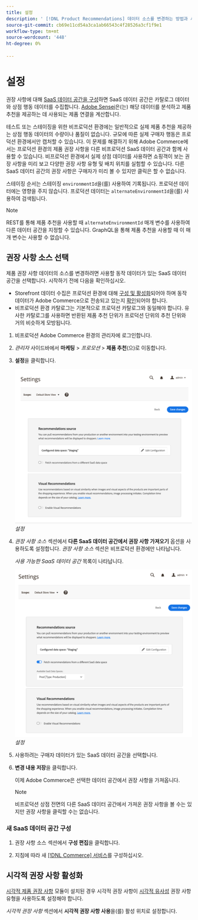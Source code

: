 ```yaml
---
title: 설정
description: ' [!DNL Product Recommendations] 데이터 소스를 변경하는 방법과 시각적 권장 사항을 활성화하는 방법을 알아봅니다.'
source-git-commit: cb69e11cd54a3ca1ab66543c4f28526a3cf1f9e1
workflow-type: tm+mt
source-wordcount: '448'
ht-degree: 0%

---
```


# 설정

권장 사항에 대해 [SaaS 데이터 공간을 구성](../landing/saas.md#saas-configuration)하면 SaaS 데이터 공간은 카탈로그 데이터와 상점 행동 데이터를 수집합니다. [Adobe Sensei](https://www.adobe.com/sensei.html)은(는) 해당 데이터를 분석하고 제품 추천을 제공하는 데 사용되는 제품 연결을 계산합니다.

테스트 또는 스테이징을 위한 비프로덕션 환경에는 일반적으로 실제 제품 추천을 제공하는 상점 행동 데이터의 수량이나 품질이 없습니다. 규모에 따른 실제 구매자 행동은 프로덕션 환경에서만 캡처할 수 있습니다. 이 문제를 해결하기 위해 Adobe Commerce에서는 프로덕션 환경의 제품 권장 사항을 다른 비프로덕션 SaaS 데이터 공간과 함께 사용할 수 있습니다. 비프로덕션 환경에서 실제 상점 데이터를 사용하면 쇼핑객이 보는 권장 사항을 미리 보고 다양한 권장 사항 유형 및 배치 위치를 실험할 수 있습니다. 다른 SaaS 데이터 공간의 권장 사항은 구매자가 미리 볼 수 있지만 클릭은 할 수 없습니다.

스테이징 순서는 스테이징 `environmentId`을(를) 사용하여 기록됩니다. 프로덕션 데이터에는 영향을 주지 않습니다. 프로덕션 데이터는 `alternateEnvironmentId`을(를) 사용하여 검색됩니다.

>[!NOTE]
>
>REST를 통해 제품 추천을 사용할 때 `alternateEnvironmentId` 매개 변수를 사용하여 다른 데이터 공간을 지정할 수 있습니다. GraphQL을 통해 제품 추천을 사용할 때 이 매개 변수는 사용할 수 없습니다.

## 권장 사항 소스 선택

제품 권장 사항 데이터의 소스를 변경하려면 사용할 동작 데이터가 있는 SaaS 데이터 공간을 선택합니다. 시작하기 전에 다음을 확인하십시오.

- Storefront 데이터 수집은 프로덕션 환경에 대해 [구성 및 활성화](install-configure.md)되어야 하며 동작 데이터가 Adobe Commerce으로 전송되고 있는지 [확인](verify.md)되어야 합니다.
- 비프로덕션 환경 카탈로그는 기본적으로 프로덕션 카탈로그와 동일해야 합니다. 유사한 카탈로그를 사용하면 반환된 제품 추천 단위가 프로덕션 단위의 추천 단위와 거의 비슷하게 모방됩니다.

1. 비프로덕션 Adobe Commerce 환경의 관리자에 로그인합니다.

1. _관리자_ 사이드바에서 **마케팅** > _프로모션_ > **제품 추천**(으)로 이동합니다.

1. **설정**&#x200B;을 클릭합니다.

   ![제품 추천 설정](assets/settings.png)
   _설정_

1. _권장 사항 소스_ 섹션에서 **다른 SaaS 데이터 공간에서 권장 사항 가져오기** 옵션을 사용하도록 설정합니다. _권장 사항 소스_ 섹션은 비프로덕션 환경에만 나타납니다.

   _사용 가능한 SaaS 데이터 공간_ 목록이 나타납니다.

   ![제품 추천 설정](assets/settings-select-saas.png)
   _설정_

1. 사용하려는 구매자 데이터가 있는 SaaS 데이터 공간을 선택합니다.

1. **변경 내용 저장**&#x200B;을 클릭합니다.

   이제 Adobe Commerce은 선택한 데이터 공간에서 권장 사항을 가져옵니다.

   >[!NOTE]
   >
   > 비프로덕션 상점 전면의 다른 SaaS 데이터 공간에서 가져온 권장 사항을 볼 수는 있지만 권장 사항을 클릭할 수는 없습니다.

### 새 SaaS 데이터 공간 구성

1. 권장 사항 소스 섹션에서 **구성 편집**&#x200B;을 클릭합니다.

1. 지침에 따라 새 [[!DNL Commerce] 서비스](/help/landing/saas.md)를 구성하십시오.

## 시각적 권장 사항 활성화

[시각적 제품 권장 사항](install-configure.md) 모듈이 설치된 경우 시각적 권장 사항이 [시각적 유사성](type.md#visualsim) 권장 사항 유형을 사용하도록 설정해야 합니다.

_시각적 권장 사항_ 섹션에서 **시각적 권장 사항 사용**&#x200B;을(를) 활성 위치로 설정합니다.
